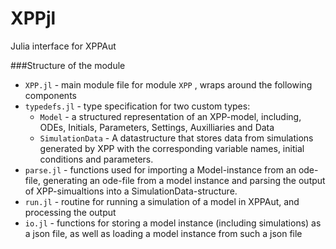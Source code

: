 # XPPjl
Julia interface for XPPAut

###Structure of the module

* `XPP.jl` - main module file for module `XPP` , wraps around the following components
* `typedefs.jl` - type specification for two custom types: 
  * `Model` - a structured representation of an XPP-model, including, ODEs, Initials, Parameters, Settings, Auxilliaries and Data
  * `SimulationData` - A datastructure that stores data from simulations generated by XPP with the corresponding variable names, initial conditions and parameters.
* `parse.jl` - functions used for importing a Model-instance from an ode-file, generating an ode-file from a model instance and parsing the output of XPP-simualtions into a SimulationData-structure.
* `run.jl` - routine for running a simulation of a model in XPPAut, and processing the output
* `io.jl` - functions for storing a model instance (including simulations) as a json file, as well as loading a model instance from such a json file
